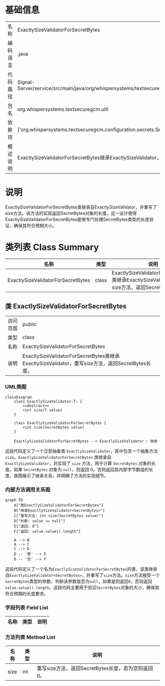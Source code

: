 # 基础信息

|      |      |
|------|------|
| 名称 | ExactlySizeValidatorForSecretBytes |
| 编码语言 | .java |
| 代码路径 | Signal-Server/service/src/main/java/org/whispersystems/textsecuregcm/util/ExactlySizeValidatorForSecretBytes.java |
| 包名 | org.whispersystems.textsecuregcm.util |
| 依赖项 | ['org.whispersystems.textsecuregcm.configuration.secrets.SecretBytes'] |
| 概述说明 | ExactlySizeValidatorForSecretBytes继承ExactlySizeValidator，重写size方法返回SecretBytes长度。 |

# 说明

ExactlySizeValidatorForSecretBytes类继承自ExactlySizeValidator，并重写了size方法。该方法的实现返回SecretBytes对象的长度。这一设计使得ExactlySizeValidatorForSecretBytes能够专门处理SecretBytes类型的长度验证，确保其符合预期大小。

# 类列表 Class Summary

| 名称   | 类型  | 说明 |
|-------|------|-------------|
| ExactlySizeValidatorForSecretBytes | class | ExactlySizeValidatorForSecretBytes类继承ExactlySizeValidator，重写size方法，返回SecretBytes长度。 |



## 类 ExactlySizeValidatorForSecretBytes

|      |      |
|------|------|
| 访问范围 | public |
| 类型 | class |
| 名称 | ExactlySizeValidatorForSecretBytes |
| 说明 | ExactlySizeValidatorForSecretBytes类继承ExactlySizeValidator，重写size方法，返回SecretBytes长度。 |


### UML类图

```mermaid
classDiagram
    class ExactlySizeValidator~T~ {
        <<Abstract>>
        +int size(T value)
    }

    class ExactlySizeValidatorForSecretBytes {
        +int size(SecretBytes value)
    }

    ExactlySizeValidatorForSecretBytes --> ExactlySizeValidator : 继承
```

这段代码定义了一个泛型抽象类 `ExactlySizeValidator`，其中包含一个抽象方法 `size`。`ExactlySizeValidatorForSecretBytes` 类继承自 `ExactlySizeValidator`，并实现了 `size` 方法，用于计算 `SecretBytes` 对象的长度。如果 `SecretBytes` 对象为 `null`，则返回 0，否则返回其内部字节数组的长度。类图展示了继承关系，并明确了方法的实现细节。


### 内部方法调用关系图

```mermaid
graph TD
    A["类ExactlySizeValidatorForSecretBytes"]
    B["继承ExactlySizeValidator<SecretBytes>"]
    C["重写方法: int size(SecretBytes value)"]
    D["判断: value == null"]
    E["返回: 0"]
    F["返回: value.value().length"]

    A --> B
    A --> C
    C --> D
    D -- '是' --> E
    D -- '否' --> F
```

这段代码定义了一个名为`ExactlySizeValidatorForSecretBytes`的类，该类继承自`ExactlySizeValidator<SecretBytes>`，并重写了`size`方法。`size`方法接受一个`SecretBytes`类型的参数，判断该参数是否为`null`，如果是则返回`0`，否则返回`value.value().length`。这段代码主要用于验证`SecretBytes`对象的大小，确保其符合预期的长度要求。

### 字段列表 Field List

| 名称  | 类型  | 说明 |
|-------|-------|------|

### 方法列表 Method List

| 名称  | 类型  | 说明 |
|-------|-------|------|
| size | int | 重写size方法，返回SecretBytes长度，若为空则返回0。 |




